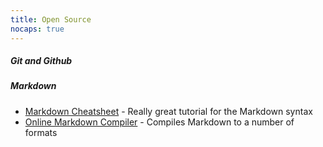 ```yaml
---
title: Open Source
nocaps: true
---
```

##### Git and Github


##### Markdown
* [Markdown Cheatsheet](https://github.com/adam-p/markdown-here/wiki/Markdown-Cheatsheet) -
Really great tutorial for the Markdown syntax
* [Online Markdown Compiler](https://dillinger.io/) - Compiles Markdown to a number of formats

